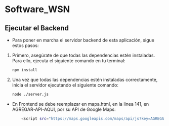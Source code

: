 # Software_WSN

## Ejecutar el Backend

- Para poner en marcha el servidor backend de esta aplicación, sigue estos pasos:

1. Primero, asegúrate de que todas las dependencias estén instaladas. Para ello, ejecuta el siguiente comando en tu terminal:

   ```bash
   npm install
   ```

2. Una vez que todas las dependencias estén instaladas correctamente, inicia el servidor ejecutando el siguiente comando:

    ```bash
    node ./server.js
    ```


- En Frontend se debe reemplazar en mapa.html, en la linea 141, en AGREGAR-API-AQUI, por su API de Google Maps:
    ```bash
        <script src="https://maps.googleapis.com/maps/api/js?key=AGREGAR-API-AQUI&callback=initMap" async defer></script>
    ```

    
